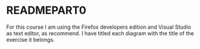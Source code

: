 # READMEPART0
For this course I am using the Firefox developers edition and Visual Studio as text editor, as recommend.
I have titled each diagram with the title of the exercise it belongs.